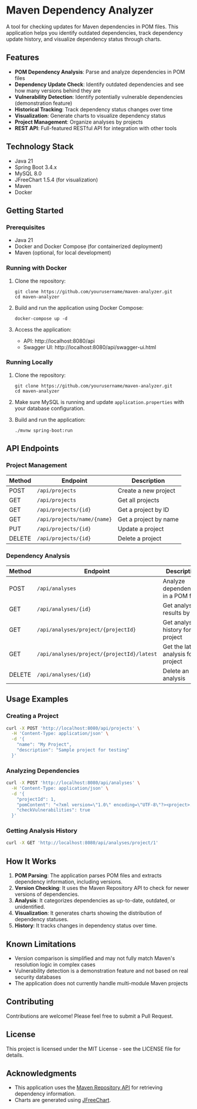 # Maven Dependency Analyzer

A tool for checking updates for Maven dependencies in POM files. This application helps you identify outdated dependencies, track dependency update history, and visualize dependency status through charts.

## Features

- **POM Dependency Analysis**: Parse and analyze dependencies in POM files
- **Dependency Update Check**: Identify outdated dependencies and see how many versions behind they are
- **Vulnerability Detection**: Identify potentially vulnerable dependencies (demonstration feature)
- **Historical Tracking**: Track dependency status changes over time
- **Visualization**: Generate charts to visualize dependency status
- **Project Management**: Organize analyses by projects
- **REST API**: Full-featured RESTful API for integration with other tools

## Technology Stack

- Java 21
- Spring Boot 3.4.x
- MySQL 8.0
- JFreeChart 1.5.4 (for visualization)
- Maven
- Docker

## Getting Started

### Prerequisites

- Java 21
- Docker and Docker Compose (for containerized deployment)
- Maven (optional, for local development)

### Running with Docker

1. Clone the repository:
   ```
   git clone https://github.com/yourusername/maven-analyzer.git
   cd maven-analyzer
   ```

2. Build and run the application using Docker Compose:
   ```
   docker-compose up -d
   ```

3. Access the application:
   - API: http://localhost:8080/api
   - Swagger UI: http://localhost:8080/api/swagger-ui.html

### Running Locally

1. Clone the repository:
   ```
   git clone https://github.com/yourusername/maven-analyzer.git
   cd maven-analyzer
   ```

2. Make sure MySQL is running and update `application.properties` with your database configuration.

3. Build and run the application:
   ```
   ./mvnw spring-boot:run
   ```

## API Endpoints

### Project Management

| Method | Endpoint | Description |
|--------|----------|-------------|
| POST | `/api/projects` | Create a new project |
| GET | `/api/projects` | Get all projects |
| GET | `/api/projects/{id}` | Get a project by ID |
| GET | `/api/projects/name/{name}` | Get a project by name |
| PUT | `/api/projects/{id}` | Update a project |
| DELETE | `/api/projects/{id}` | Delete a project |

### Dependency Analysis

| Method | Endpoint | Description |
|--------|----------|-------------|
| POST | `/api/analyses` | Analyze dependencies in a POM file |
| GET | `/api/analyses/{id}` | Get analysis results by ID |
| GET | `/api/analyses/project/{projectId}` | Get analysis history for a project |
| GET | `/api/analyses/project/{projectId}/latest` | Get the latest analysis for a project |
| DELETE | `/api/analyses/{id}` | Delete an analysis |

## Usage Examples

### Creating a Project

```bash
curl -X POST 'http://localhost:8080/api/projects' \
  -H 'Content-Type: application/json' \
  -d '{
    "name": "My Project",
    "description": "Sample project for testing"
  }'
```

### Analyzing Dependencies

```bash
curl -X POST 'http://localhost:8080/api/analyses' \
  -H 'Content-Type: application/json' \
  -d '{
    "projectId": 1,
    "pomContent": "<?xml version=\"1.0\" encoding=\"UTF-8\"?><project>...</project>",
    "checkVulnerabilities": true
  }'
```

### Getting Analysis History

```bash
curl -X GET 'http://localhost:8080/api/analyses/project/1'
```

## How It Works

1. **POM Parsing**: The application parses POM files and extracts dependency information, including versions.
2. **Version Checking**: It uses the Maven Repository API to check for newer versions of dependencies.
3. **Analysis**: It categorizes dependencies as up-to-date, outdated, or unidentified.
4. **Visualization**: It generates charts showing the distribution of dependency statuses.
5. **History**: It tracks changes in dependency status over time.

## Known Limitations

- Version comparison is simplified and may not fully match Maven's resolution logic in complex cases
- Vulnerability detection is a demonstration feature and not based on real security databases
- The application does not currently handle multi-module Maven projects

## Contributing

Contributions are welcome! Please feel free to submit a Pull Request.

## License

This project is licensed under the MIT License - see the LICENSE file for details.

## Acknowledgments

- This application uses the [Maven Repository API](https://central.sonatype.org/search/rest-api-guide/) for retrieving dependency information.
- Charts are generated using [JFreeChart](https://www.jfree.org/jfreechart/). 
